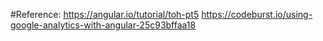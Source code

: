 #Reference:
https://angular.io/tutorial/toh-pt5
https://codeburst.io/using-google-analytics-with-angular-25c93bffaa18
